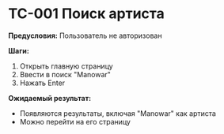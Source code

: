 # TC-001 Поиск артиста

**Предусловия:** Пользователь не авторизован

**Шаги:**
1. Открыть главную страницу
2. Ввести в поиск "Manowar"
3. Нажать Enter

**Ожидаемый результат:**
- Появляются результаты, включая "Manowar" как артиста
- Можно перейти на его страницу